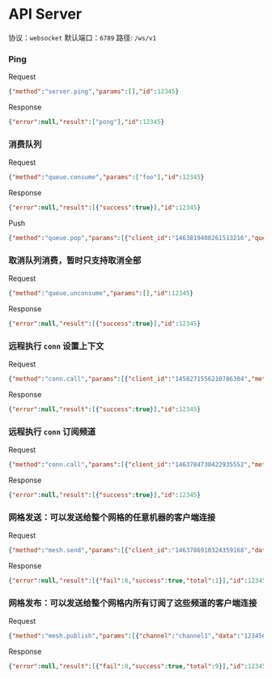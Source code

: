 # API Server

协议：`websocket` 默认端口：`6789` 路径: `/ws/v1`

### Ping

Request

```json
{"method":"server.ping","params":[],"id":12345}
```

Response

```json
{"error":null,"result":["pong"],"id":12345}
```

### 消费队列

Request

```json
{"method":"queue.consume","params":["foo"],"id":12345}
```

Response

```json
{"error":null,"result":[{"success":true}],"id":12345}
```

Push

```json
{"method":"queue.pop","params":[{"client_id":"1463819408261513216","queue":"foo","data":{"ctx":[],"msg":"foo"}}],"id":null}
```

### 取消队列消费，暂时只支持取消全部

Request

```json
{"method":"queue.unconsume","params":[],"id":12345}
```

Response

```json
{"error":null,"result":[{"success":true}],"id":12345}
```

### 远程执行 `conn` 设置上下文

Request

```json
{"method":"conn.call","params":[{"client_id":"1458271556210786304","method":"set_context_value","params":["user_id",10000]}],"id":12345}
```

Response

```json
{"error":null,"result":[{"success":true}],"id":12345}
```

### 远程执行 `conn` 订阅频道

Request

```json
{"method":"conn.call","params":[{"client_id":"1463784730422935552","method":"subscribe","params":["channel1","channel2"]}],"id":12345}
```

Response

```json
{"error":null,"result":[{"success":true}],"id":12345}
```

### 网格发送：可以发送给整个网格的任意机器的客户端连接

Request

```json
{"method":"mesh.send","params":[{"client_id":"1463786910324359168","data":"123456789"}],"id":12345}
```

Response

```json
{"error":null,"result":[{"fail":0,"success":true,"total":1}],"id":12345}
```

### 网格发布：可以发送给整个网格内所有订阅了这些频道的客户端连接

Request

```json
{"method":"mesh.publish","params":[{"channel":"channel1","data":"123456789"}],"id":12345}
```

Response

```json
{"error":null,"result":[{"fail":0,"success":true,"total":9}],"id":12345}
```
